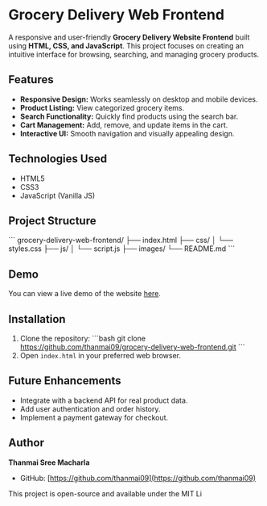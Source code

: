 # Grocery Delivery Web Frontend

A responsive and user-friendly **Grocery Delivery Website Frontend** built using **HTML, CSS, and JavaScript**. This project focuses on creating an intuitive interface for browsing, searching, and managing grocery products.

## Features

- **Responsive Design:** Works seamlessly on desktop and mobile devices.
- **Product Listing:** View categorized grocery items.
- **Search Functionality:** Quickly find products using the search bar.
- **Cart Management:** Add, remove, and update items in the cart.
- **Interactive UI:** Smooth navigation and visually appealing design.

## Technologies Used

- HTML5
- CSS3
- JavaScript (Vanilla JS)

## Project Structure

\`\`\`
grocery-delivery-web-frontend/
├── index.html
├── css/
│   └── styles.css
├── js/
│   └── script.js
├── images/
└── README.md
\`\`\`

## Demo

You can view a live demo of the website [here](https://grocery-delivery-web-v7cy.bolt.host).

## Installation

1. Clone the repository:
   \`\`\`bash
   git clone https://github.com/thanmai09/grocery-delivery-web-frontend.git
   \`\`\`
2. Open `index.html` in your preferred web browser.

## Future Enhancements

- Integrate with a backend API for real product data.
- Add user authentication and order history.
- Implement a payment gateway for checkout.

## Author

**Thanmai Sree Macharla**  
- GitHub: [https://github.com/thanmai09](https://github.com/thanmai09)


This project is open-source and available under the MIT Li
